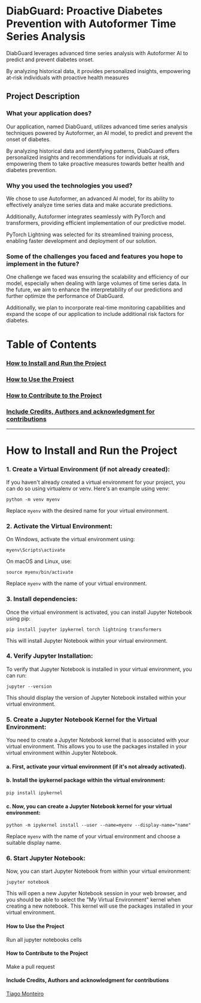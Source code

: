 # DiabGuard: Proactive Diabetes Prevention with Autoformer Time Series Analysis
DiabGuard leverages advanced time series analysis with Autoformer AI to predict and prevent diabetes onset. 

By analyzing historical data, it provides personalized insights, empowering at-risk individuals with proactive health measures


## Project Description

### What your application does?

Our application, named DiabGuard, utilizes advanced time series analysis techniques powered by Autoformer, an AI model, to predict and prevent the onset of diabetes. 

By analyzing historical data and identifying patterns, DiabGuard offers personalized insights and recommendations for individuals at risk, empowering them to take proactive measures towards better health and diabetes prevention. 
 
### Why you used the technologies you used?

We chose to use Autoformer, an advanced AI model, for its ability to effectively analyze time series data and make accurate predictions. 

Additionally, Autoformer integrates seamlessly with PyTorch and transformers, providing efficient implementation of our predictive model. 

PyTorch Lightning was selected for its streamlined training process, enabling faster development and deployment of our solution.    
    
### Some of the challenges you faced and features you hope to implement in the future?

One challenge we faced was ensuring the scalability and efficiency of our model, especially when dealing with large volumes of time series data. In the future, we aim to enhance the interpretability of our predictions and further optimize the performance of DiabGuard. 

Additionally, we plan to incorporate real-time monitoring capabilities and expand the scope of our application to include additional risk factors for diabetes.



# Table of Contents
### [ How to Install and Run the Project ](#How_to_install)

### [ How to Use the Project ](#How_to_use)

### [ How to Contribute to the Project ](#how_to_contribute)

### [ Include Credits, Authors and acknowledgment for contributions ](#credits)


----



<a name="How_to_install">

# How to Install and Run the Project

### 1. Create a Virtual Environment (if not already created):
If you haven't already created a virtual environment for your project, you can do so using virtualenv or venv. Here's an example using venv:

```
python -m venv myenv
```


Replace ```myenv``` with the desired name for your virtual environment.

### 2. Activate the Virtual Environment:
On Windows, activate the virtual environment using:

```
myenv\Scripts\activate
```


On macOS and Linux, use:
```
source myenv/bin/activate
```
Replace ```myenv``` with the name of your virtual environment.


### 3. Install dependencies:
Once the virtual environment is activated, you can install Jupyter Notebook using pip:

```
pip install jupyter ipykernel torch lightning transformers
```
This will install Jupyter Notebook within your virtual environment.

### 4. Verify Jupyter Installation:
To verify that Jupyter Notebook is installed in your virtual environment, you can run:


```
jupyter --version
```

This should display the version of Jupyter Notebook installed within your virtual environment.

### 5. Create a Jupyter Notebook Kernel for the Virtual Environment:
You need to create a Jupyter Notebook kernel that is associated with your virtual environment. This allows you to use the packages installed in your virtual environment within Jupyter Notebook.

#### a. First, activate your virtual environment (if it's not already activated).

#### b. Install the ipykernel package within the virtual environment:

```
pip install ipykernel
```
#### c. Now, you can create a Jupyter Notebook kernel for your virtual environment:


```
python -m ipykernel install --user --name=myenv --display-name="name"
```

Replace ```myenv``` with the name of your virtual environment and choose a suitable display name.

### 6. Start Jupyter Notebook:
Now, you can start Jupyter Notebook from within your virtual environment:

```
jupyter notebook
```
This will open a new Jupyter Notebook session in your web browser, and you should be able to select the "My Virtual Environment" kernel when creating a new notebook. This kernel will use the packages installed in your virtual environment.
</a>

<a name="How_to_use">


#### How to Use the Project

Run all jupyter notebooks cells
</a>


<a name="how_to_contribute">


#### How to Contribute to the Project

Make a pull request

</a>

<a name="credits">

#### Include Credits, Authors and acknowledgment for contributions

</a>

[Tiago Monteiro](https://www.linkedin.com/in/tiago-monteiro-)

